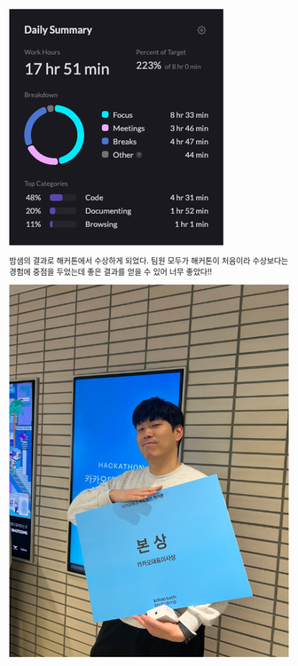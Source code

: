 <img src="/Tracking_Time/2_Feb/250228.png">

밤샘의 결과로 해커톤에서 수상하게 되었다. 팀원 모두가 해커톤이 처음이라 수상보다는 경험에 중점을 두었는데 좋은 결과를 얻을 수 있어 너무 좋았다!!

<img src="/extraImage/hackaton.jpg">